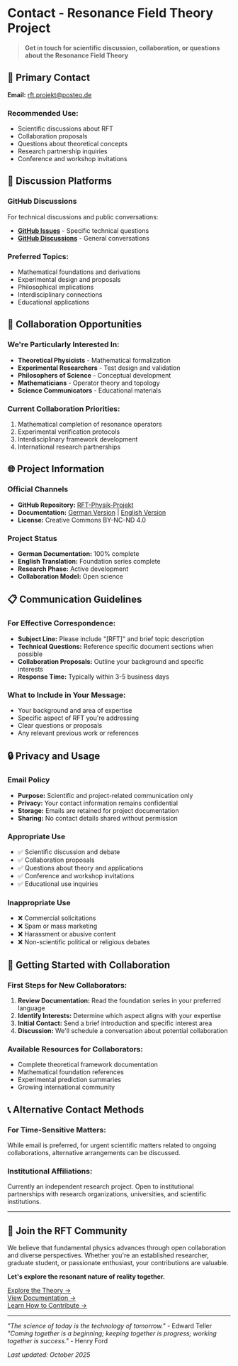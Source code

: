 # Contact - Resonance Field Theory Project

> **Get in touch for scientific discussion, collaboration, or questions about the Resonance Field Theory**

## 📧 Primary Contact

**Email:** rft.projekt@posteo.de

### Recommended Use:
- Scientific discussions about RFT
- Collaboration proposals
- Questions about theoretical concepts
- Research partnership inquiries
- Conference and workshop invitations

## 💬 Discussion Platforms

### GitHub Discussions
For technical discussions and public conversations:
- **[GitHub Issues](https://github.com/da-Franze/RFT-Physik-Projekt/issues)** - Specific technical questions
- **[GitHub Discussions](https://github.com/da-Franze/RFT-Physik-Projekt/discussions)** - General conversations

### Preferred Topics:
- Mathematical foundations and derivations
- Experimental design and proposals
- Philosophical implications
- Interdisciplinary connections
- Educational applications

## 👥 Collaboration Opportunities

### We're Particularly Interested In:
- **Theoretical Physicists** - Mathematical formalization
- **Experimental Researchers** - Test design and validation
- **Philosophers of Science** - Conceptual development
- **Mathematicians** - Operator theory and topology
- **Science Communicators** - Educational materials

### Current Collaboration Priorities:
1. Mathematical completion of resonance operators
2. Experimental verification protocols
3. Interdisciplinary framework development
4. International research partnerships

## 🌐 Project Information

### Official Channels
- **GitHub Repository:** [RFT-Physik-Projekt](https://github.com/da-Franze/RFT-Physik-Projekt)
- **Documentation:** [German Version](https://da-franze.github.io/RFT-Physik-Projekt/) | [English Version](https://da-franze.github.io/RFT-Physik-Projekt/en/)
- **License:** Creative Commons BY-NC-ND 4.0

### Project Status
- **German Documentation:** 100% complete
- **English Translation:** Foundation series complete
- **Research Phase:** Active development
- **Collaboration Model:** Open science

## 📋 Communication Guidelines

### For Effective Correspondence:
- **Subject Line:** Please include "[RFT]" and brief topic description
- **Technical Questions:** Reference specific document sections when possible
- **Collaboration Proposals:** Outline your background and specific interests
- **Response Time:** Typically within 3-5 business days

### What to Include in Your Message:
- Your background and area of expertise
- Specific aspect of RFT you're addressing
- Clear questions or proposals
- Any relevant previous work or references

## 🔒 Privacy and Usage

### Email Policy
- **Purpose:** Scientific and project-related communication only
- **Privacy:** Your contact information remains confidential
- **Storage:** Emails are retained for project documentation
- **Sharing:** No contact details shared without permission

### Appropriate Use
- ✅ Scientific discussion and debate
- ✅ Collaboration proposals
- ✅ Questions about theory and applications
- ✅ Conference and workshop invitations
- ✅ Educational use inquiries

### Inappropriate Use
- ❌ Commercial solicitations
- ❌ Spam or mass marketing
- ❌ Harassment or abusive content
- ❌ Non-scientific political or religious debates

## 🚀 Getting Started with Collaboration

### First Steps for New Collaborators:
1. **Review Documentation:** Read the foundation series in your preferred language
2. **Identify Interests:** Determine which aspect aligns with your expertise
3. **Initial Contact:** Send a brief introduction and specific interest area
4. **Discussion:** We'll schedule a conversation about potential collaboration

### Available Resources for Collaborators:
- Complete theoretical framework documentation
- Mathematical foundation references
- Experimental prediction summaries
- Growing international community

## 📞 Alternative Contact Methods

### For Time-Sensitive Matters:
While email is preferred, for urgent scientific matters related to ongoing collaborations, alternative arrangements can be discussed.

### Institutional Affiliations:
Currently an independent research project. Open to institutional partnerships with research organizations, universities, and scientific institutions.

---

## 💫 Join the RFT Community

We believe that fundamental physics advances through open collaboration and diverse perspectives. Whether you're an established researcher, graduate student, or passionate enthusiast, your contributions are valuable.

**Let's explore the resonant nature of reality together.**

[Explore the Theory →](README.md)  
[View Documentation →](docs/foundations/RFT_01_Mathematical_Foundations.md)  
[Learn How to Contribute →](contribute.md)

---

*"The science of today is the technology of tomorrow."* - Edward Teller  
*"Coming together is a beginning; keeping together is progress; working together is success."* - Henry Ford

*Last updated: October 2025*
